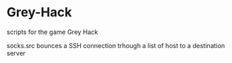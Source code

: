 # Grey-Hack
scripts for the game Grey Hack

socks.src
bounces a SSH connection trhough a list of host to a destination server
